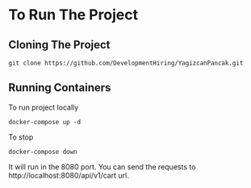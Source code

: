 # To Run The Project

Cloning The Project
---------------------
    git clone https://github.com/DevelopmentHiring/YagizcanPancak.git

Running Containers
---------------------
To run project locally

    docker-compose up -d

To stop

    docker-compose down

It will run in the 8080 port. You can send the requests to http://localhost:8080/api/v1/cart url.
